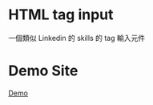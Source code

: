 HTML tag input
===========
一個類似 Linkedin 的 skills 的 tag 輸入元件

# Demo Site
[Demo](https://ffbli666.github.io/tagInput/)

